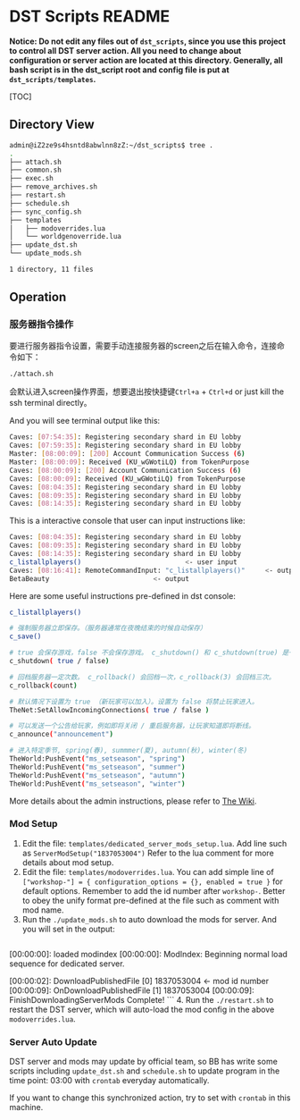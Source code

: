 # DST Scripts README

**Notice: Do not edit any files out of `dst_scripts`, since you use this
project to control all DST server action. All you need to change about
configuration or server action are located at this directory. Generally,
all bash script is in the dst_script root and config file is put at
`dst_scripts/templates`.**

[TOC]

## Directory View

```bash
admin@iZ2ze9s4hsntd8abwlnn8zZ:~/dst_scripts$ tree .
.
├── attach.sh
├── common.sh
├── exec.sh
├── remove_archives.sh
├── restart.sh
├── schedule.sh
├── sync_config.sh
├── templates
│   ├── modoverrides.lua
│   └── worldgenoverride.lua
├── update_dst.sh
└── update_mods.sh

1 directory, 11 files
```

## Operation

### 服务器指令操作

要进行服务器指令设置，需要手动连接服务器的screen之后在输入命令，连接命令如下：

```bash
./attach.sh
```

会默认进入screen操作界面，想要退出按快捷键`Ctrl+a` + `Ctrl+d` or just kill the ssh terminal directly。

And you will see terminal output like this:

``` bash
Caves: [07:54:35]: Registering secondary shard in EU lobby
Caves: [07:59:35]: Registering secondary shard in EU lobby
Master: [08:00:09]: [200] Account Communication Success (6)
Master: [08:00:09]: Received (KU_wGWotiLQ) from TokenPurpose
Caves: [08:00:09]: [200] Account Communication Success (6)
Caves: [08:00:09]: Received (KU_wGWotiLQ) from TokenPurpose
Caves: [08:04:35]: Registering secondary shard in EU lobby
Caves: [08:09:35]: Registering secondary shard in EU lobby
Caves: [08:14:35]: Registering secondary shard in EU lobby
```

This is a interactive console that user can input instructions like:

``` bash
Caves: [08:04:35]: Registering secondary shard in EU lobby
Caves: [08:09:35]: Registering secondary shard in EU lobby
Caves: [08:14:35]: Registering secondary shard in EU lobby
c_listallplayers()   						<- user input
Caves: [08:16:41]: RemoteCommandInput: "c_listallplayers()" 	<- output
BetaBeauty							<- output
```

Here are some useful instructions pre-defined in dst console:

``` bash
c_listallplayers()

# 强制服务器立即保存。（服务器通常在夜晚结束的时候自动保存）
c_save()

# true 会保存游戏，false 不会保存游戏。 c_shutdown() 和 c_shutdown(true) 是一样的。
c_shutdown( true / false) 

# 回档服务器一定次数。 c_rollback() 会回档一次，c_rollback(3) 会回档三次。
c_rollback(count)

# 默认情况下设置为 true （新玩家可以加入）。设置为 false 将禁止玩家进入。
TheNet:SetAllowIncomingConnections( true / false )

# 可以发送一个公告给玩家，例如即将关闭 / 重启服务器，让玩家知道即将断线。
c_announce("announcement")

# 进入特定季节, spring(春), summmer(夏), autumn(秋), winter(冬)
TheWorld:PushEvent("ms_setseason", "spring")
TheWorld:PushEvent("ms_setseason", "summer")
TheWorld:PushEvent("ms_setseason", "autumn")
TheWorld:PushEvent("ms_setseason", "winter")
```

More details about the admin instructions, please refer to [The Wiki](https://dontstarve.fandom.com/zh/wiki/%E6%8E%A7%E5%88%B6%E5%8F%B0/%E5%A4%9A%E4%BA%BA%E7%89%88%E9%A5%91%E8%8D%92%E4%B8%AD%E7%9A%84%E5%91%BD%E4%BB%A4?variant=zh-sg).

### Mod Setup

1. Edit the file: `templates/dedicated_server_mods_setup.lua`.
	Add line such as `ServerModSetup("1837053004")`
	Refer to the lua comment for more details about mod setup.
2. Edit the file: `templates/modoverrides.lua`.
	You can add simple line of 
	`["workshop-"] = { configuration_options = {}, enabled = true }`
	for default options. Remember to add the id number after
	`workshop-`. Better to obey the unify format pre-defined at
	the file such as comment with mod name.
3. Run the `./update_mods.sh` to auto download the mods for server.
	And you will set in the output:
	``` bash
[00:00:00]: loaded modindex
[00:00:00]: ModIndex: Beginning normal load sequence for dedicated server.

[00:00:02]: DownloadPublishedFile [0] 1837053004 	<- mod id number
[00:00:09]: OnDownloadPublishedFile [1] 1837053004
[00:00:09]: FinishDownloadingServerMods Complete!
	```
4. Run the `./restart.sh` to restart the DST server, which will auto-load
the mod config in the above `modoverrides.lua`.

### Server Auto Update

DST server and mods may update by official team, so BB has write some
scripts including `update_dst.sh` and `schedule.sh` to update program
in the time point: 03:00 with `crontab` everyday automatically.

If you want to change this synchronized action, try to set with `crontab`
in this machine.






















